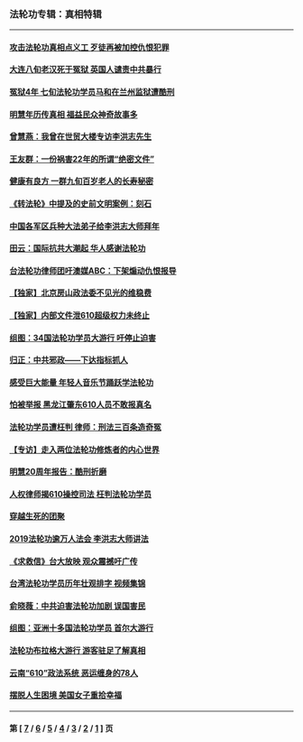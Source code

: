 ### 法轮功专辑：真相特辑
---
#### [攻击法轮功真相点义工 歹徒再被加控仇恨犯罪](../../pages/nf4389/n13601019.md?04300430) 
#### [大连八旬老汉死于冤狱 英国人谴责中共暴行](../../pages/nf4389/n13480118.md?04300430) 
#### [冤狱4年 七旬法轮功学员马和在兰州监狱遭酷刑](../../pages/nf4389/n13304688.md?04300430) 
#### [明慧年历传真相 福益民众神奇故事多](../../pages/nf4389/n13294545.md?04300430) 
#### [曾慧燕：我曾在世贸大楼专访李洪志先生](../../pages/nf4389/n12898729.md?04300430) 
#### [王友群：一份祸害22年的所谓“绝密文件”](../../pages/nf4389/n12871750.md?04300430) 
#### [健康有良方 一群九旬百岁老人的长寿秘密](../../pages/nf4389/n12847475.md?04300430) 
#### [《转法轮》中提及的史前文明案例：刻石](../../pages/nf4389/n12758577.md?04300430) 
#### [中国各军区兵种大法弟子给李洪志大师拜年](../../pages/nf4389/n12750047.md?04300430) 
#### [田云：国际抗共大潮起 华人感谢法轮功](../../pages/nf4389/n12357708.md?04300430) 
#### [台法轮功律师团吁澳媒ABC：下架煽动仇恨报导](../../pages/nf4389/n12279917.md?04300430) 
#### [【独家】北京房山政法委不见光的维稳费](../../pages/nf4389/n12031979.md?04300430) 
#### [【独家】内部文件泄610超级权力未终止](../../pages/nf4389/n12023895.md?04300430) 
#### [组图：34国法轮功学员大游行 吁停止迫害](../../pages/nf4389/n11492658.md?04300430) 
#### [归正：中共邪政——下达指标抓人](../../pages/nf4389/n11474770.md?04300430) 
#### [感受巨大能量 年轻人音乐节踊跃学法轮功](../../pages/nf4389/n11441981.md?04300430) 
#### [怕被举报 黑龙江肇东610人员不敢报真名](../../pages/nf4389/n11436499.md?04300430) 
#### [法轮功学员遭枉判 律师：刑法三百条造奇冤](../../pages/nf4389/n11433943.md?04300430) 
#### [【专访】走入两位法轮功修炼者的内心世界](../../pages/nf4389/n11415623.md?04300430) 
#### [明慧20周年报告：酷刑折磨](../../pages/nf4389/n11387954.md?04300430) 
#### [人权律师揭610操控司法 枉判法轮功学员](../../pages/nf4389/n11313370.md?04300430) 
#### [穿越生死的团聚](../../pages/nf4389/n11258922.md?04300430) 
#### [2019法轮功逾万人法会 李洪志大师讲法](../../pages/nf4389/n11265303.md?04300430) 
#### [《求救信》台大放映 观众震撼吁广传](../../pages/nf4389/n10922251.md?04300430) 
#### [台湾法轮功学员历年壮观排字 视频集锦](../../pages/nf4389/n10878789.md?04300430) 
#### [俞晓薇：中共迫害法轮功加剧 误国害民](../../pages/nf4389/n10859260.md?04300430) 
#### [组图：亚洲十多国法轮功学员 首尔大游行](../../pages/nf4389/n10781149.md?04300430) 
#### [法轮功布拉格大游行 游客驻足了解真相](../../pages/nf4389/n10749360.md?04300430) 
#### [云南“610”政法系统 恶运缠身的78人](../../pages/nf4389/n10747534.md?04300430) 
#### [摆脱人生困境 美国女子重拾幸福](../../pages/nf4389/n10688678.md?04300430) 

---
#### 第 [ [7](./7.md?04300430) / [6](./6.md?04300430) / [5](./5.md?04300430) / [4](./4.md?04300430) / [3](./3.md?04300430) / [2](./2.md?04300430) / [1](./1.md?04300430) ] 页
